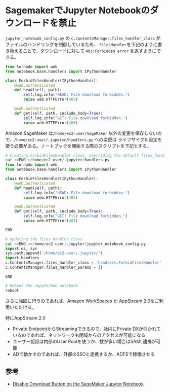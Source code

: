 # SagemakerでJupyter Notebookのダウンロードを禁止
`jupyter_notebook_config.py` の `c.ContentsManager.files_handler_class` がファイルのハンドリングを制御しているため、
`FilesHandler`を下記のように書き換えることで、ダウンロードに対して `403:Forbidden error` を返すようにできる。

```python
from tornado import web
from notebook.base.handlers import IPythonHandler

class ForbidFilesHandler(IPythonHandler):
    @web.authenticated
    def head(self, path):
        self.log.info("HEAD: File download forbidden.")
        raise web.HTTPError(403)

    @web.authenticated
    def get(self, path, include_body=True):
        self.log.info("GET: File download forbidden.")
        raise web.HTTPError(403)
```

Amazon SageMaker は`/home/ec2-user/SageMaker` 以外の変更を保存しないので、`/home/ec2-user/.jupyter/handlers.py` への変更は ライフサイクル設定を使う必要がある。ノートブックを開始する際のスクリプトを下記とする。


```python
# Creating ForbidFilesHandler class, overriding the default files_handler_class
cat <<END >/home/ec2-user/.jupyter/handlers.py
from tornado import web
from notebook.base.handlers import IPythonHandler

class ForbidFilesHandler(IPythonHandler):
    @web.authenticated
    def head(self, path):
        self.log.info("HEAD: File download forbidden.")
        raise web.HTTPError(403)

    @web.authenticated
    def get(self, path, include_body=True):
        self.log.info("GET: File download forbidden.")
        raise web.HTTPError(403)

END

# Updating the files_handler_class
cat <<END >>/home/ec2-user/.jupyter/jupyter_notebook_config.py
import os, sys
sys.path.append('/home/ec2-user/.jupyter/')
import handlers
c.ContentsManager.files_handler_class = 'handlers.ForbidFilesHandler'
c.ContentsManager.files_handler_params = {}

END

# Reboot the Jupyterhub notebook
reboot
```
さらに強固に行うのであれば、Amazon WorkSpaces か AppStream 2.0をご利用いただける。

特にAppStream 2.0
- Private EndpointからStreamingできるので、社内にPrivate DXが引かれているのであれば、ネットワークも閉域からのアクセスが可能になる
- ユーザー認証は内部のUser Poolを使うか、数が多い場合はSAML連携が可能
- ADで動かすのであれば、外部のSSOと連携するか、ADFSで稼働させる

## 参考
- [Disable Download Button on the SageMaker Jupyter Notebook](https://ujjwalbhardwaj.me/post/disable-download-button-on-the-sagemaker-jupyter-notebook)
